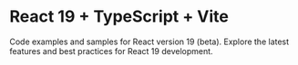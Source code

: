 # React 19 + TypeScript + Vite

Code examples and samples for React version 19 (beta). Explore the latest features and best practices for React 19 development.
